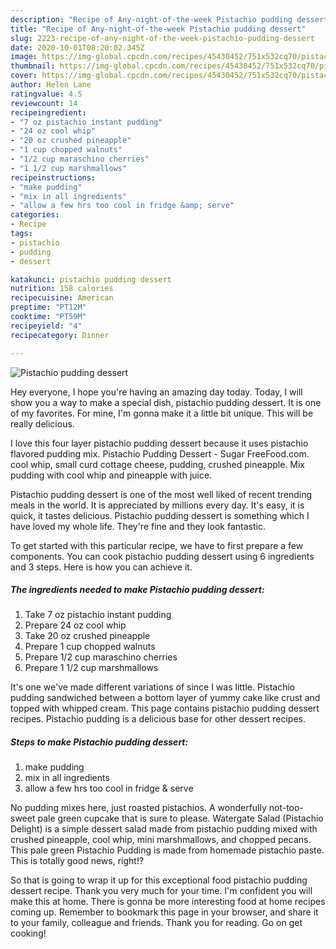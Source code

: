 ```yaml
---
description: "Recipe of Any-night-of-the-week Pistachio pudding dessert"
title: "Recipe of Any-night-of-the-week Pistachio pudding dessert"
slug: 2223-recipe-of-any-night-of-the-week-pistachio-pudding-dessert
date: 2020-10-01T08:20:02.345Z
image: https://img-global.cpcdn.com/recipes/45430452/751x532cq70/pistachio-pudding-dessert-recipe-main-photo.jpg
thumbnail: https://img-global.cpcdn.com/recipes/45430452/751x532cq70/pistachio-pudding-dessert-recipe-main-photo.jpg
cover: https://img-global.cpcdn.com/recipes/45430452/751x532cq70/pistachio-pudding-dessert-recipe-main-photo.jpg
author: Helen Lane
ratingvalue: 4.5
reviewcount: 14
recipeingredient:
- "7 oz pistachio instant pudding"
- "24 oz cool whip"
- "20 oz crushed pineapple"
- "1 cup chopped walnuts"
- "1/2 cup maraschino cherries"
- "1 1/2 cup marshmallows"
recipeinstructions:
- "make pudding"
- "mix in all ingredients"
- "allow a few hrs too cool in fridge &amp; serve"
categories:
- Recipe
tags:
- pistachio
- pudding
- dessert

katakunci: pistachio pudding dessert 
nutrition: 158 calories
recipecuisine: American
preptime: "PT12M"
cooktime: "PT59M"
recipeyield: "4"
recipecategory: Dinner

---
```



![Pistachio pudding dessert](https://img-global.cpcdn.com/recipes/45430452/751x532cq70/pistachio-pudding-dessert-recipe-main-photo.jpg)

Hey everyone, I hope you're having an amazing day today. Today, I will show you a way to make a special dish, pistachio pudding dessert. It is one of my favorites. For mine, I'm gonna make it a little bit unique. This will be really delicious.

I love this four layer pistachio pudding dessert because it uses pistachio flavored pudding mix. Pistachio Pudding Dessert - Sugar FreeFood.com. cool whip, small curd cottage cheese, pudding, crushed pineapple. Mix pudding with cool whip and pineapple with juice.

Pistachio pudding dessert is one of the most well liked of recent trending meals in the world. It is appreciated by millions every day. It's easy, it is quick, it tastes delicious. Pistachio pudding dessert is something which I have loved my whole life. They're fine and they look fantastic.


To get started with this particular recipe, we have to first prepare a few components. You can cook pistachio pudding dessert using 6 ingredients and 3 steps. Here is how you can achieve it.

<!--inarticleads1-->

##### The ingredients needed to make Pistachio pudding dessert:

1. Take 7 oz pistachio instant pudding
1. Prepare 24 oz cool whip
1. Take 20 oz crushed pineapple
1. Prepare 1 cup chopped walnuts
1. Prepare 1/2 cup maraschino cherries
1. Prepare 1 1/2 cup marshmallows


It&#39;s one we&#39;ve made different variations of since I was little. Pistachio pudding sandwiched between a bottom layer of yummy cake like crust and topped with whipped cream. This page contains pistachio pudding dessert recipes. Pistachio pudding is a delicious base for other dessert recipes. 

<!--inarticleads2-->

##### Steps to make Pistachio pudding dessert:

1. make pudding
1. mix in all ingredients
1. allow a few hrs too cool in fridge &amp; serve


No pudding mixes here, just roasted pistachios. A wonderfully not-too-sweet pale green cupcake that is sure to please. Watergate Salad (Pistachio Delight) is a simple dessert salad made from pistachio pudding mixed with crushed pineapple, cool whip, mini marshmallows, and chopped pecans. This pale green Pistachio Pudding is made from homemade pistachio paste. This is totally good news, right!? 

So that is going to wrap it up for this exceptional food pistachio pudding dessert recipe. Thank you very much for your time. I'm confident you will make this at home. There is gonna be more interesting food at home recipes coming up. Remember to bookmark this page in your browser, and share it to your family, colleague and friends. Thank you for reading. Go on get cooking!
